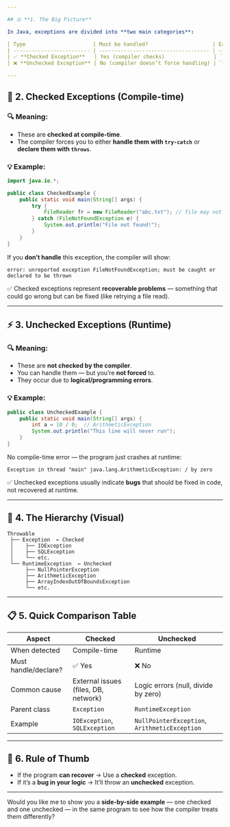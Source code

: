 ```yaml
---

## ⚖️ **1. The Big Picture**

In Java, exceptions are divided into **two main categories**:

| Type                      | Must be handled?                     | Examples                                                                        | Extends            |
| ------------------------- | ------------------------------------ | ------------------------------------------------------------------------------- | ------------------ |
| ✅ **Checked Exception**   | Yes (compiler checks)                | `IOException`, `SQLException`, `FileNotFoundException`                          | `Exception`        |
| ❌ **Unchecked Exception** | No (compiler doesn’t force handling) | `NullPointerException`, `ArithmeticException`, `ArrayIndexOutOfBoundsException` | `RuntimeException` |

---
```


## 🧠 **2. Checked Exceptions (Compile-time)**

### 🔍 Meaning:

* These are **checked at compile-time**.
* The compiler forces you to either **handle them with `try-catch`** or **declare them with `throws`**.

### 💡 Example:

```java
import java.io.*;

public class CheckedExample {
    public static void main(String[] args) {
        try {
            FileReader fr = new FileReader("abc.txt"); // file may not exist
        } catch (FileNotFoundException e) {
            System.out.println("File not found!");
        }
    }
}
```

If you **don’t handle** this exception, the compiler will show:

```
error: unreported exception FileNotFoundException; must be caught or declared to be thrown
```

✅ Checked exceptions represent **recoverable problems** — something that could go wrong but can be fixed (like retrying a file read).

---

## ⚡ **3. Unchecked Exceptions (Runtime)**

### 🔍 Meaning:

* These are **not checked by the compiler**.
* You can handle them — but you’re **not forced** to.
* They occur due to **logical/programming errors**.

### 💡 Example:

```java
public class UncheckedExample {
    public static void main(String[] args) {
        int a = 10 / 0;  // ArithmeticException
        System.out.println("This line will never run");
    }
}
```

No compile-time error — the program just crashes at runtime:

```
Exception in thread "main" java.lang.ArithmeticException: / by zero
```

✅ Unchecked exceptions usually indicate **bugs** that should be fixed in code, not recovered at runtime.

---

## 🧱 **4. The Hierarchy (Visual)**

```
Throwable
 ├── Exception  ← Checked
 │    ├── IOException
 │    ├── SQLException
 │    └── etc.
 └── RuntimeException  ← Unchecked
      ├── NullPointerException
      ├── ArithmeticException
      ├── ArrayIndexOutOfBoundsException
      └── etc.
```

---

## 📋 **5. Quick Comparison Table**

| Aspect               | Checked                              | Unchecked                                     |
| -------------------- | ------------------------------------ | --------------------------------------------- |
| When detected        | Compile-time                         | Runtime                                       |
| Must handle/declare? | ✅ Yes                                | ❌ No                                          |
| Common cause         | External issues (files, DB, network) | Logic errors (null, divide by zero)           |
| Parent class         | `Exception`                          | `RuntimeException`                            |
| Example              | `IOException`, `SQLException`        | `NullPointerException`, `ArithmeticException` |

---

## 💬 **6. Rule of Thumb**

* If the program **can recover** → Use a **checked** exception.
* If it’s a **bug in your logic** → It’ll throw an **unchecked** exception.

---

Would you like me to show you a **side-by-side example** — one checked and one unchecked — in the same program to see how the compiler treats them differently?

